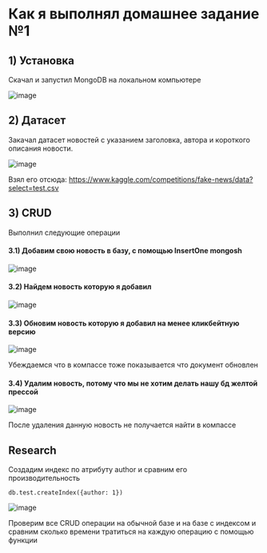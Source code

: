 # Как я выполнял домашнее задание №1
## 1) Установка 
Скачал и запустил MongoDB на локальном компьютере

![image](https://github.com/Aidaricus/MiptSDB/assets/108796735/177b30b9-b7d9-46ab-9f4a-0ec364e41a83)

## 2) Датасет
Закачал датасет новостей с указанием заголовка, автора и короткого описания новости.

![image](https://github.com/Aidaricus/MiptSDB/assets/108796735/9a834a54-7fd7-4ded-8aac-284f082059dd)


Взял его отсюда: https://www.kaggle.com/competitions/fake-news/data?select=test.csv

## 3) CRUD
Выполнил следующие операции
#### 3.1) Добавим свою новость в базу, с помощью InsertOne mongosh

![image](https://github.com/Aidaricus/MiptSDB/assets/108796735/10cc1535-c2a0-4906-916f-047e2d33a06d)

#### 3.2) Найдем новость которую я добавил

![image](https://github.com/Aidaricus/MiptSDB/assets/108796735/4bd98eaa-2dd0-406b-ab29-9f119922618e)


#### 3.3) Обновим новость которую я добавил на менее кликбейтную версию

![image](https://github.com/Aidaricus/MiptSDB/assets/108796735/f5221cb4-163e-4c50-9981-797e6254ae27)

Убеждаемся что в компассе тоже показывается что документ обновлен

#### 3.4) Удалим новость, потому что мы не хотим делать нашу бд желтой прессой

![image](https://github.com/Aidaricus/MiptSDB/assets/108796735/300e8f4b-6741-48b9-9848-bc4f16193ed8)

После удаления данную новость не получается найти в компассе


## Research

Создадим индекс по атрибуту author и сравним его производительность

```db.test.createIndex({author: 1})```

![image](https://github.com/Aidaricus/MiptSDB/assets/108796735/6ce6c7c9-b9a6-42e0-b759-bc921f1f1f62)

Проверим все CRUD операции на обычной базе и на базе с индексом и сравним сколько времени тратиться на каждую операцию с помощью функции 

